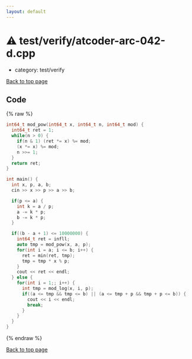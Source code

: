 ```yaml
---
layout: default
---
```


<!-- mathjax config similar to math.stackexchange -->
<script type="text/javascript" async
  src="https://cdnjs.cloudflare.com/ajax/libs/mathjax/2.7.5/MathJax.js?config=TeX-MML-AM_CHTML">
</script>
<script type="text/x-mathjax-config">
  MathJax.Hub.Config({
    TeX: { equationNumbers: { autoNumber: "AMS" }},
    tex2jax: {
      inlineMath: [ ['$','$'] ],
      processEscapes: true
    },
    "HTML-CSS": { matchFontHeight: false },
    displayAlign: "left",
    displayIndent: "2em"
  });
</script>

<script type="text/javascript" src="https://cdnjs.cloudflare.com/ajax/libs/jquery/3.4.1/jquery.min.js"></script>
<script src="https://cdn.jsdelivr.net/npm/jquery-balloon-js@1.1.2/jquery.balloon.min.js" integrity="sha256-ZEYs9VrgAeNuPvs15E39OsyOJaIkXEEt10fzxJ20+2I=" crossorigin="anonymous"></script>
<script type="text/javascript" src="../../../assets/js/copy-button.js"></script>
<link rel="stylesheet" href="../../../assets/css/copy-button.css" />


# :warning: test/verify/atcoder-arc-042-d.cpp
* category: test/verify


[Back to top page](../../../index.html)



## Code
{% raw %}
```cpp
int64_t mod_pow(int64_t x, int64_t n, int64_t mod) {
  int64_t ret = 1;
  while(n > 0) {
    if(n & 1) (ret *= x) %= mod;
    (x *= x) %= mod;
    n >>= 1;
  }
  return ret;
}

int main() {
  int x, p, a, b;
  cin >> x >> p >> a >> b;

  if(p <= a) {
    int k = a / p;
    a -= k * p;
    b -= k * p;
  }

  if((b - a + 1) <= 10000000) {
    int64_t ret = infll;
    auto tmp = mod_pow(x, a, p);
    for(int i = a; i <= b; i++) {
      ret = min(ret, tmp);
      tmp = tmp * x % p;
    }
    cout << ret << endl;
  } else {
    for(int i = 1;; i++) {
      int tmp = mod_log(x, i, p);
      if((a <= tmp && tmp <= b) || (a <= tmp + p && tmp + p <= b)) {
        cout << i << endl;
        break;
      }
    }
  }
}


```
{% endraw %}

[Back to top page](../../../index.html)

